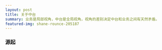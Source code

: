 ```yaml
---
layout: post
title: 关于中台
summary: 业务是局部视角，中台是全局视角，视角的差别决定中台和业务之间有天然矛盾。
featured-img: shane-rounce-205187
---
```


### 源起

